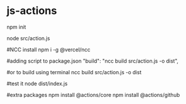 # js-actions

npm init

node src/action.js

#NCC install
npm i -g @vercel/ncc

#adding script to package.json
"build": "ncc build src/action.js -o dist",

#or to build using terminal 
ncc build src/action.js -o dist

#test it
node dist/index.js

#extra packages
npm install @actions/core
npm install @actions/github